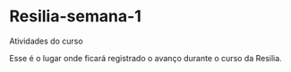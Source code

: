# Resilia-semana-1
Atividades do curso

Esse é o lugar onde ficará registrado o avanço durante o curso da Resilia.
